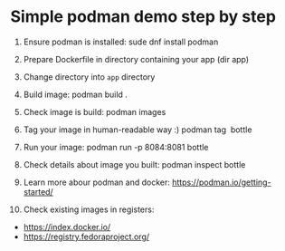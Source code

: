 # Simple podman demo step by step

1. Ensure podman is installed:
sude dnf install podman

2. Prepare Dockerfile in directory containing your app (dir app)

3. Change directory into `app` directory

4. Build image:
podman build .

5. Check image is build:
podman images

6. Tag your image in human-readable way :)
podman tag <IMAGE ID> bottle

7. Run your image:
podman run -p 8084:8081 bottle

8. Check details about image you built:
podman inspect bottle

9. Learn more abour podman and docker: https://podman.io/getting-started/

10. Check existing images in registers:
   - https://index.docker.io/
   - https://registry.fedoraproject.org/
